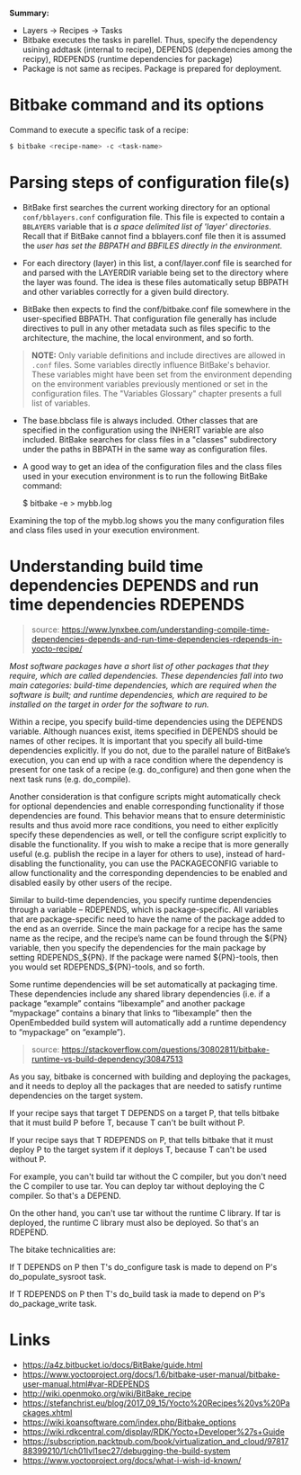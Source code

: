 **Summary:**
- Layers -> Recipes -> Tasks
- Bitbake executes the tasks in parellel. Thus, specify the dependency usining addtask (internal to recipe), DEPENDS (dependencies among the recipy), RDEPENDS (runtime dependencies for package)
- Package is not same as recipes. Package is prepared for deployment.

# Bitbake command and its options

Command to execute a specific task of a recipe:

```bash
$ bitbake <recipe-name> -c <task-name>
```

# Parsing steps of configuration file(s)

- BitBake first searches the current working directory for an optional `conf/bblayers.conf` configuration file. This file is expected to contain a `BBLAYERS` variable that is *a space delimited list of 'layer' directories*. Recall that if BitBake cannot find a bblayers.conf file then it is assumed the *user has set the BBPATH and BBFILES directly in the environment*.

- For each directory (layer) in this list, a conf/layer.conf file is searched for and parsed with the LAYERDIR variable being set to the directory where the layer was found. The idea is these files automatically setup BBPATH and other variables correctly for a given build directory.

- BitBake then expects to find the conf/bitbake.conf file somewhere in the user-specified BBPATH. That configuration file generally has include directives to pull in any other metadata such as files specific to the architecture, the machine, the local environment, and so forth.

> **NOTE:** 
Only variable definitions and include directives are allowed in `.conf` files. Some variables directly influence BitBake's behavior. These variables might have been set from the environment depending on the environment variables previously mentioned or set in the configuration files. The "Variables Glossary" chapter presents a full list of variables.

- The base.bbclass file is always included. Other classes that are specified in the configuration using the INHERIT variable are also included. BitBake searches for class files in a "classes" subdirectory under the paths in BBPATH in the same way as configuration files.

- A good way to get an idea of the configuration files and the class files used in your execution environment is to run the following BitBake command:

     $ bitbake -e > mybb.log
            
Examining the top of the mybb.log shows you the many configuration files and class files used in your execution environment.


# Understanding build time dependencies DEPENDS and run time dependencies RDEPENDS

>source: https://www.lynxbee.com/understanding-compile-time-dependencies-depends-and-run-time-dependencies-rdepends-in-yocto-recipe/

_Most software packages have a short list of other packages that they require, which are called dependencies. These dependencies fall into two main categories: build-time dependencies, which are required when the software is built; and runtime dependencies, which are required to be installed on the target in order for the software to run._

Within a recipe, you specify build-time dependencies using the DEPENDS variable. Although nuances exist, items specified in DEPENDS should be names of other recipes. It is important that you specify all build-time dependencies explicitly. If you do not, due to the parallel nature of BitBake’s execution, you can end up with a race condition where the dependency is present for one task of a recipe (e.g. do_configure) and then gone when the next task runs (e.g. do_compile).

Another consideration is that configure scripts might automatically check for optional dependencies and enable corresponding functionality if those dependencies are found. This behavior means that to ensure deterministic results and thus avoid more race conditions, you need to either explicitly specify these dependencies as well, or tell the configure script explicitly to disable the functionality. If you wish to make a recipe that is more generally useful (e.g. publish the recipe in a layer for others to use), instead of hard-disabling the functionality, you can use the PACKAGECONFIG variable to allow functionality and the corresponding dependencies to be enabled and disabled easily by other users of the recipe.

Similar to build-time dependencies, you specify runtime dependencies through a variable – RDEPENDS, which is package-specific. All variables that are package-specific need to have the name of the package added to the end as an override. Since the main package for a recipe has the same name as the recipe, and the recipe’s name can be found through the ${PN} variable, then you specify the dependencies for the main package by setting RDEPENDS_${PN}. If the package were named ${PN}-tools, then you would set RDEPENDS_${PN}-tools, and so forth.

Some runtime dependencies will be set automatically at packaging time. These dependencies include any shared library dependencies (i.e. if a package “example” contains “libexample” and another package “mypackage” contains a binary that links to “libexample” then the OpenEmbedded build system will automatically add a runtime dependency to “mypackage” on “example”).

>source: https://stackoverflow.com/questions/30802811/bitbake-runtime-vs-build-dependency/30847513

As you say, bitbake is concerned with building and deploying the packages, and it needs to deploy all the packages that are needed to satisfy runtime dependencies on the target system.

If your recipe says that target T DEPENDS on a target P, that tells bitbake that it must build P before T, because T can't be built without P.

If your recipe says that T RDEPENDS on P, that tells bitbake that it must deploy P to the target system if it deploys T, because T can't be used without P.

For example, you can't build tar without the C compiler, but you don't need the C compiler to use tar. You can deploy tar without deploying the C compiler. So that's a DEPEND.

On the other hand, you can't use tar without the runtime C library. If tar is deployed, the runtime C library must also be deployed. So that's an RDEPEND.

The bitake technicalities are:

If T DEPENDS on P then T's do_configure task is made to depend on P's do_populate_sysroot task.

If T RDEPENDS on P then T's do_build task ia made to depend on P's do_package_write task.


# Links
- https://a4z.bitbucket.io/docs/BitBake/guide.html
- https://www.yoctoproject.org/docs/1.6/bitbake-user-manual/bitbake-user-manual.html#var-RDEPENDS
- http://wiki.openmoko.org/wiki/BitBake_recipe
- https://stefanchrist.eu/blog/2017_09_15/Yocto%20Recipes%20vs%20Packages.xhtml
- https://wiki.koansoftware.com/index.php/Bitbake_options
- https://wiki.rdkcentral.com/display/RDK/Yocto+Developer%27s+Guide
- https://subscription.packtpub.com/book/virtualization_and_cloud/9781788399210/1/ch01lvl1sec27/debugging-the-build-system
- https://www.yoctoproject.org/docs/what-i-wish-id-known/

